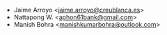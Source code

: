 - Jaime Arroyo \<<jaime.arroyo@creublanca.es>\>
- Nattapong W. \<<aphon61bank@gmail.com>\>
- Manish Bohra \<<manishkumarbohra@outlook.com>\>
